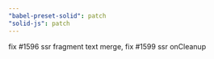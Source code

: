 ```yaml
---
"babel-preset-solid": patch
"solid-js": patch
---
```


fix #1596 ssr fragment text merge, fix #1599 ssr onCleanup
